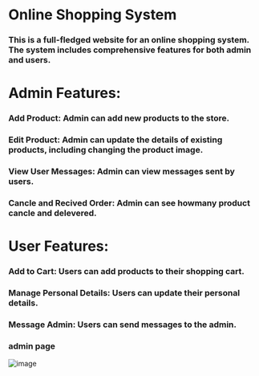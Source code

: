 # Online Shopping System

### This is a full-fledged website for an online shopping system. The system includes comprehensive features for both admin and users.

# Admin Features:
### Add Product: Admin can add new products to the store.
### Edit Product: Admin can update the details of existing products, including changing the product image.
### View User Messages: Admin can view messages sent by users.
### Cancle and Recived Order: Admin can see howmany product cancle and delevered.
# User Features:
### Add to Cart: Users can add products to their shopping cart.
### Manage Personal Details: Users can update their personal details.
### Message Admin: Users can send messages to the admin.


### admin page
![image](https://github.com/Divy2003/ecommerce_web-in-java/assets/101808420/821e7f23-2b96-4096-9a02-2efed926c8e1)

